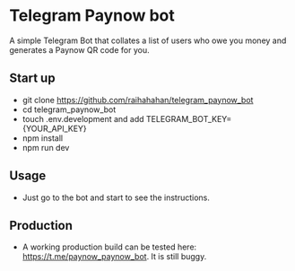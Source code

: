 # Telegram Paynow bot
A simple Telegram Bot that collates a list of users who owe you money and generates a Paynow QR code for you.

## Start up
- git clone https://github.com/raihahahan/telegram_paynow_bot
- cd telegram_paynow_bot
- touch .env.development and add TELEGRAM_BOT_KEY={YOUR_API_KEY}
- npm install
- npm run dev

## Usage
- Just go to the bot and start to see the instructions.

## Production
- A working production build can be tested here: https://t.me/paynow_paynow_bot. It is still buggy.

